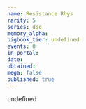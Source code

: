 ```yaml
---
name: Resistance Rhys
rarity: 5
series: dsc
memory_alpha:
bigbook_tier: undefined
events: 0
in_portal:
date:
obtained:
mega: false
published: true
---
```


undefined
